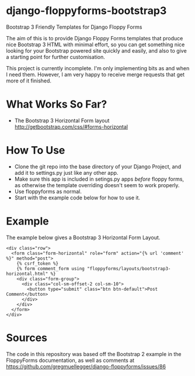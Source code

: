 django-floppyforms-bootstrap3
=============================

Bootstrap 3 Friendly Templates for Django Floppy Forms

The aim of this is to provide Django Floppy Forms templates that produce nice Bootstrap 3 HTML with
minimal effort, so you can get something nice looking for your Bootstrap powered site quickly and
easily, and also to give a starting point for further customisation.

This project is currently incomplete. I'm only implementing bits as and when I need them. However,
I am very happy to receive merge requests that get more of it finished.

What Works So Far?
==================

* The Bootstrap 3 Horizontal Form layout http://getbootstrap.com/css/#forms-horizontal

How To Use
==========

* Clone the git repo into the base directory of your Django Project, and add it to settings.py just like any other app.
* Make sure this app is included in setings.py apps *before* floppy forms, as otherwise the template overriding doesn't seem to work properly.
* Use floppyforms as normal.
* Start with the example code below for how to use it.

Example
=======

The example below gives a Bootstrap 3 Horizontal Form Layout.

    <div class="row">
      <form class="form-horizontal" role="form" action="{% url 'comment' %}" method="post">
        {% csrf_token %}
        {% form comment_form using "floppyforms/layouts/bootstrap3-horizontal.html" %}
        <div class="form-group">
          <div class="col-sm-offset-2 col-sm-10">
            <button type="submit" class="btn btn-default">Post Comment</button>
          </div>
        </div>
      </form>
    </div>

Sources
=======

The code in this repository was based off the Bootstrap 2 example in the FloppyForms documentation,
as well as comments at https://github.com/gregmuellegger/django-floppyforms/issues/86


